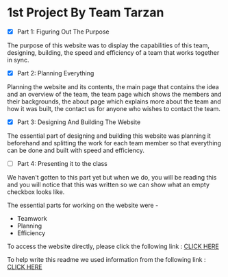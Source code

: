 
# 1st Project By Team Tarzan
- [x] Part 1: Figuring Out The Purpose

The purpose of this website was to display the capabilities of this team, designing, building, the speed and efficiency of a team that works together in sync.

- [x] Part 2: Planning Everything

Planning the website and its contents, the main page that contains the idea and an overview of the team, the team page which shows the members and their backgrounds, the about page which explains more about the team and how it was built, the contact us for anyone who wishes to contact the team.

- [x] Part 3: Designing And Building The Website

The essential part of designing and building this website was planning it beforehand and splitting the work for each team member so that everything can be done and built with speed and efficiency.

- [ ] Part 4: Presenting it to the class

We haven't gotten to this part yet but when we do, you will be reading this and you will notice that this was written so we can show what an empty checkbox looks like.

The essential parts for working on the website were -
   - Teamwork
   - Planning
   - Efficiency
   
To access the website directly, please click the following link : [CLICK HERE](https://webahead5.github.io/CSS-Project-TeamTarzan/)

To help write this readme we used information from the following link : [CLICK HERE](https://help.github.com/en/github/writing-on-github/basic-writing-and-formatting-syntax)
